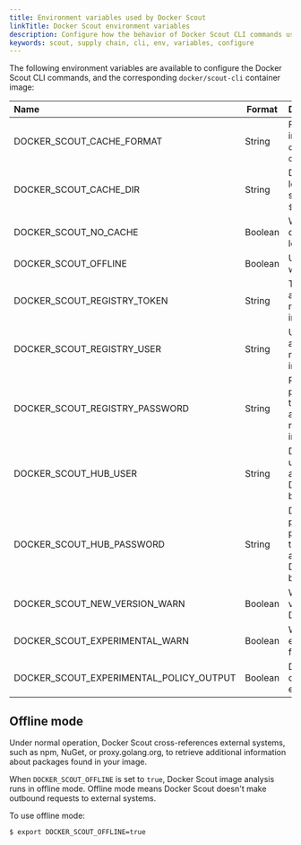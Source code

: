 ```yaml
---
title: Environment variables used by Docker Scout
linkTitle: Docker Scout environment variables
description: Configure how the behavior of Docker Scout CLI commands using these environment variables
keywords: scout, supply chain, cli, env, variables, configure
---
```


The following environment variables are available to configure the Docker Scout
CLI commands, and the corresponding `docker/scout-cli` container image:

| Name                                    | Format  | Description                                                                                 |
| :-------------------------------------- | ------- | :------------------------------------------------------------------------------------------ |
| DOCKER_SCOUT_CACHE_FORMAT               | String  | Format of the local image cache; can be `oci` or `tar` (default: `oci`)                     |
| DOCKER_SCOUT_CACHE_DIR                  | String  | Directory where the local SBOM cache is stored (default: `$HOME/.docker/scout`)             |
| DOCKER_SCOUT_NO_CACHE                   | Boolean | When set to `true`, disables the use of local SBOM cache                                    |
| DOCKER_SCOUT_OFFLINE                    | Boolean | Use [offline mode](#offline-mode) when indexing SBOM                                        |
| DOCKER_SCOUT_REGISTRY_TOKEN             | String  | Token for authenticating to a registry when pulling images                                  |
| DOCKER_SCOUT_REGISTRY_USER              | String  | Username for authenticating to a registry when pulling images                               |
| DOCKER_SCOUT_REGISTRY_PASSWORD          | String  | Password or personal access token for authenticating to a registry when pulling images      |
| DOCKER_SCOUT_HUB_USER                   | String  | Docker Hub username for authenticating to the Docker Scout backend                          |
| DOCKER_SCOUT_HUB_PASSWORD               | String  | Docker Hub password or personal access token for authenticating to the Docker Scout backend |
| DOCKER_SCOUT_NEW_VERSION_WARN           | Boolean | Warn about new versions of the Docker Scout CLI                                             |
| DOCKER_SCOUT_EXPERIMENTAL_WARN          | Boolean | Warn about experimental features                                                            |
| DOCKER_SCOUT_EXPERIMENTAL_POLICY_OUTPUT | Boolean | Disable experimental output for policy evaluation                                           |

## Offline mode

Under normal operation, Docker Scout cross-references external systems, such as
npm, NuGet, or proxy.golang.org, to retrieve additional information about
packages found in your image.

When `DOCKER_SCOUT_OFFLINE` is set to `true`, Docker Scout image analysis runs
in offline mode. Offline mode means Docker Scout doesn't make outbound requests
to external systems.

To use offline mode:

```console
$ export DOCKER_SCOUT_OFFLINE=true
```
